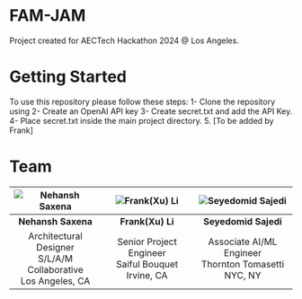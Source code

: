 # FAM-JAM

Project created for AECTech Hackathon 2024 @ Los Angeles.

# Getting Started
To use this repository please follow these steps:
1- Clone the repository using <git>
2- Create an OpenAI API key
3- Create secret.txt and add the API Key.
4- Place secret.txt inside the main project directory. 
5. [To be added by Frank]


# Team

| ![Nehansh Saxena](https://github.com/ssajedi/FAM-JAM/blob/main/assets/nehansh.jpg) | ![Frank(Xu) Li](https://github.com/ssajedi/FAM-JAM/blob/main/assets/Frank.jpg) | ![Seyedomid Sajedi](https://github.com/ssajedi/FAM-JAM/blob/main/assets/Omid.jpg) |
|:--:|:--:|:--:|
| **Nehansh Saxena** | **Frank(Xu) Li** | **Seyedomid Sajedi** |
| Architectural Designer<br>S/L/A/M Collaborative<br>Los Angeles, CA | Senior Project Engineer<br>Saiful Bouquet<br>Irvine, CA | Associate AI/ML Engineer<br>Thornton Tomasetti<br>NYC, NY |
